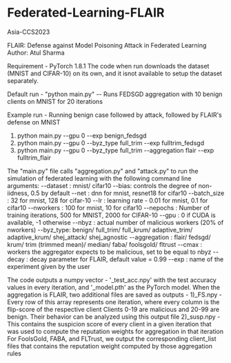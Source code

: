 # Federated-Learning-FLAIR
Asia-CCS2023

FLAIR: Defense against Model Poisoning Attack in Federated Learning
Author: Atul Sharma

Requirement - PyTorch 1.8.1
The code when run downloads the dataset (MNIST and CIFAR-10) on its own, and it isnot available to setup the dataset separately.

Default run - "python main.py"
-- Runs FEDSGD aggregation with 10 benign clients on MNIST for 20 iterations

Example run - Running benign case followed by attack, followed by FLAIR's defense on MNIST
1) python main.py --gpu 0 --exp benign_fedsgd
2) python main.py --gpu 0 --byz_type full_trim --exp fulltrim_fedsgd
3) python main.py --gpu 0 --byz_type full_trim --aggregation flair --exp fulltrim_flair

The "main.py" file calls "aggregation.py" and "attack.py" to run the simulation of federated learning with the following command line arguments:
--dataset : mnist/ cifar10
--bias: controls the degree of non-iidness, 0.5 by default
--net : dnn for mnist, resnet18 for cifar10
--batch_size : 32 for mnist, 128 for cifar-10
--lr : learning rate - 0.01 for mnist, 0.1 for cifar10
--nworkers : 100 for mnist, 10 for cifar10
--nepochs : Number of training iterations, 500 for MNIST, 2000 for CIFAR-10
--gpu : 0 if CUDA is available, -1 otherwise
--nbyz : actual number of malicious workers (20% of nworkers)
--byz_type: benign/ full_trim/ full_krum/ adaptive_trim/ adaptive_krum/ shej_attack/ shej_agnostic
--aggregation : flair/ fedsgd/ krum/ trim (trimmed mean)/ median/ faba/ foolsgold/ fltrust
--cmax : workers the aggregator expects to be malicious, set to be equal to nbyz
--decay : decay parameter for FLAIR, default value = 0.99
--exp : name of the experiment given by the user

The code outputs a numpy vector - '<exp>_test_acc.npy' with the test accuracy values in every iteration, and '<exp>_model.pth' as the PyTorch model.
When the aggregation is FLAIR, two additional files are saved as outputs - 
   1)<exp>_FS.npy - Every row of this array represents one iteration, where every column is the flip-score of the respective client
     Clients 0-19 are malicious and 20-99 are benign. Their behavior can be analyzed using this output file
   2)<exp>_susp.npy - This contains the suspicion score of every client in a given iteration that was used to compute the reputation weights for aggregation in that iteration
For FoolsGold, FABA, and FLTrust, we output the corresponding client_list files that contains the reputation weight computed by those aggregation rules
